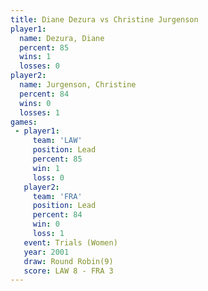 ```yaml
---
title: Diane Dezura vs Christine Jurgenson
player1:                    
  name: Dezura, Diane       
  percent: 85               
  wins: 1                   
  losses: 0                 
player2:                    
  name: Jurgenson, Christine
  percent: 84               
  wins: 0                   
  losses: 1                 
games:
 - player1:        
     team: 'LAW'   
     position: Lead
     percent: 85   
     win: 1        
     loss: 0       
   player2:        
     team: 'FRA'   
     position: Lead
     percent: 84   
     win: 0        
     loss: 1       
   event: Trials (Women)
   year: 2001           
   draw: Round Robin(9) 
   score: LAW 8 - FRA 3 
---
```

